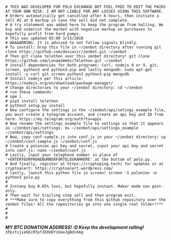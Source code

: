 	# THIS WAS DEVELOPED FOR POLO EXCHANGE BUT FEEL FREE TO EDIT THE PAIRS AT YOUR OWN RISK. I AM NOT LIABLE FOR ANY LOSSES USING THIS SOFTWARE.
	# Orders automatically get cancelled after 6 hours, then initiate a sell #2 at 0 markup in case the sell did not complete.
	# A try statement was added here to keep the program from halting. We buy and undercut the market with negative markup on purchases to hopefully profit from hard pumps.
	# This was updated 05:00 3/15/2018
	# WAAAARNING. It is advised to not follow signals blindly.
	# To install: Drop this file in ~/zenbot directory after running git clone https://github.com/deviavir/zenbot.git ~/zenbot
	# Then git clone telethon over this zenbot directory! git clone https://github.com/LonamiWebs/Telethon.git ~/zenbot
	# install dependencies for both programs: Curl, nodejs 8 or 9, git, screen, python3 and python3-pip and lastly mongodb: sudo apt-get install -y curl git screen python3 python3-pip mongodb
	# Install nodejs per this article: https://nodejs.org/en/download/package-manager/
	# Change directories to your ~/zenbot directory: cd ~/zenbot
	# run these commands:
	# npm i
	# pip3 install telethon
	# python3 setup.py install
	# Now configure the settings in the ~/zenbot/api/setings_example file, you must create a telegram account, and create an api key and ID from here: https://my.telegram.org/auth?to=apps
	# Now rename the settings_example file to settings so that it appears as ~/zenbot/api/settings: mv ~/zenbot/api/settings_example ~/zenbot/api/settings
	# Now, copy conf-sample.js into conf.js in your ~/zenbot directory: cp ~/zenbot/conf-sample.js ~/zenbot/conf.js
	# Create a poloniex api key and secret, input your api key and secret into conf.js: nano ~/zenbot/conf.js
	# Lastly, input your telephone number in place of '+ENTERYOURPHONENUMBERFORTELEGRAMHERE' at the bottom of polo.py.
	# And finally, register at https://cryptoping.tech/ for updates or at cryptoalert: https://cryptoalert.wordpress.com/
	# lastly, launch this python file in screen! screen -S poloniex -m python3 polo.py
	# 
	# Instany buy 0.05% loss, but hopefully instant. Maker mode non post-only.
	# Then wait for trailing stop sell and then program exit.
	# ***Make sure to copy everything from this github repository over the zenbot files! All the repositories go into one single root folder!***
	# 
	# 
	# 


***MY BTC DONATION ADDRESS! :D Keep the development rolling!***
```1Ppitsjie6EcRTpfJEXmEYzUaoJgBdvhAg```
